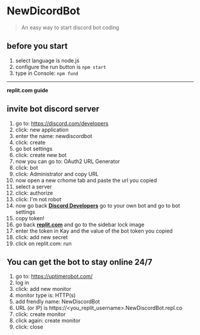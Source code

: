 # NewDicordBot
> An easy way to start discord bot coding

## before you start
1. select language is node.js
2. configure the run button is `npm start`
3. type in Console: `npm fund`


-------------------------------------------

**replit.com guide**

## invite bot discord server
1. go to: https://discord.com/developers
2. click: new application
3. enter the name: newdiscordbot
4. click: create
5. go bot settings
6. click: create new bot
7. now you can go to: OAuth2 URL Generator
8. click: bot
9. click: Administrator and copy URL
10. now open a new crhome tab and paste the url you copied
11. select a server
12. click: authorize
13. click: I'm not robot
14. now go back **[Discord Developers](https://discord.com/developers)** go to your own bot and go to bot settings
15. copy token!
16. go back **[replit.com](https://replit.com)** and go to the sidebar lock image
17. enter the token in Kay and the value of the bot token you copied
18. click: add new secret
19. click on replit.com: run


## You can get the bot to stay online 24/7
1. go to: https://uptimerobot.com/
2. log in
3. click: add new monitor
4. monitor type is: HTTP(s)
5. add frendly name: NewDiscordBot
6. URL (or IP) is https://<you_replit_username>.NewDiscordBot.repl.co
7. click: create monitor
8. click again: create monitor
9. click: close
